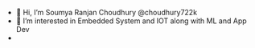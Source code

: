 - 👋 Hi, I’m Soumya Ranjan Choudhury @choudhury722k
- 👀 I’m interested in Embedded System and IOT along with ML and App Dev
- 

<!---
choudhury722k/choudhury722k is a ✨ special ✨ repository because its `README.md` (this file) appears on your GitHub profile.
You can click the Preview link to take a look at your changes.
--->
